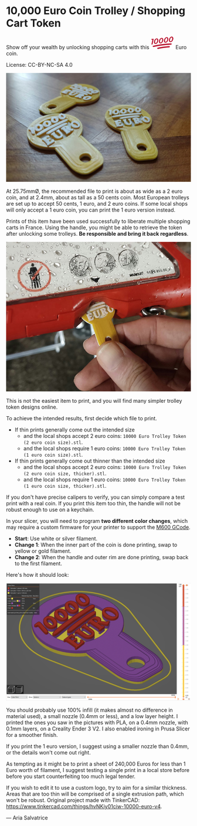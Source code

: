 10,000 Euro Coin Trolley / Shopping Cart Token
==============================================

Show off your wealth by unlocking shopping carts with this ![10000](10000.png) Euro coin.

License: CC-BY-NC-SA 4.0

![Sample prints](sample-prints.jpg)

At 25.75mmØ, the recommended file to print is about as wide as a 2 euro coin, and at 2.4mm, about as tall as a 50 cents coin. Most European trolleys are set up to accept 50 cents, 1 euro, and 2 euro coins. If some local shops will only accept a 1 euro coin, you can print the 1 euro version instead.

Prints of this item have been used successfully to liberate multiple shopping carts in France. Using the handle, you might be able to retrieve the token after unlocking some trolleys. **Be responsible and bring it back regardless**.

![Unlocking a trolley](unlocking.jpg)

This is not the easiest item to print, and you will find many simpler trolley token designs online. 

To achieve the intended results, first decide which file to print.

- If thin prints generally come out the intended size
  - and the local shops accept 2 euro coins: `10000 Euro Trolley Token (2 euro coin size).stl`.
  - and the local shops require 1 euro coins: `10000 Euro Trolley Token (1 euro coin size).stl`.
- If thin prints generally come out thinner than the intended size
  - and the local shops accept 2 euro coins: `10000 Euro Trolley Token (2 euro coin size, thicker).stl`.
  - and the local shops require 1 euro coins: `10000 Euro Trolley Token (1 euro coin size, thicker).stl`.

If you don't have precise calipers to verify, you can simply compare a test print with a real coin. If you print this item too thin, the handle will not be robust enough to use on a keychain.

In your slicer, you will need to program **two different color changes**, which may require a custom firmware for your printer to support the [M600 GCode](https://marlinfw.org/docs/gcode/M600.html).

- **Start**: Use white or silver filament.
- **Change 1**: When the inner part of the coin is done printing, swap to yellow or gold filament.
- **Change 2**: When the handle and outer rim are done printing, swap back to the first filament.

Here's how it should look:

![Example of color change](color-change.png)

You should probably use 100% infill (it makes almost no difference in material used), a small nozzle (0.4mm or less), and a low layer height. I printed the ones you saw in the pictures with PLA, on a 0.4mm nozzle, with 0.1mm layers, on a Creality Ender 3 V2. I also enabled ironing in Prusa Slicer for a smoother finish.

If you print the 1 euro version, I suggest using a smaller nozzle than 0.4mm, or the details won't come out right.

As tempting as it might be to print a sheet of 240,000 Euros for less than 1 Euro worth of filament, I suggest testing a single print in a local store before before you start counterfeiting too much legal tender. 

If you wish to edit it to use a custom logo, try to aim for a similar thickness. Areas that are too thin will be comprised of a single extrusion path, which won't be robust.
Original project made with TinkerCAD: <https://www.tinkercad.com/things/hvNKiy01ciw-10000-euro-v4>.

— Aria Salvatrice